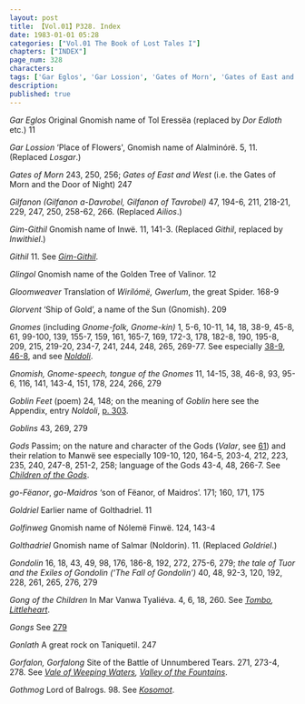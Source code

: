 ```yaml
---
layout: post
title: 【Vol.01】P328. Index
date: 1983-01-01 05:28
categories: ["Vol.01 The Book of Lost Tales I"]
chapters: ["INDEX"]
page_num: 328
characters: 
tags: ['Gar Eglos', 'Gar Lossion', 'Gates of Morn', 'Gates of East and West', 'Gilfanon', 'Gim-Githil', 'Githil', 'Glingol', 'Gloomweaver', 'Glorvent', 'Gnomes', 'Gnomish', 'Gnome-speech', 'tongue of the Gnomes', 'Goblin Feet', 'Goblins', 'Gods', 'language of the Gods', 'go-Fëanor', 'go-Maidros', 'Goldriel', 'Golfinweg', 'Golthadriel', 'Gondolin', 'The Fall of Gondolin', 'Gong of the Children', 'Gongs', 'Gonlath', 'Gorfalon', 'Gorfalong', 'Gothmog']
description: 
published: true
---
```


<I>Gar Eglos</I> Original Gnomish name of Tol Eressëa (replaced by <I>Dor Edloth</I> etc.) 11

<I>Gar Lossion</I> ‘Place of Flowers', Gnomish name of Alalminórë. 5, 11. (Replaced <I>Losgar</I>.)

<I>Gates of Morn</I> 243, 250, 256; <I>Gates of East and West</I> (i.e. the Gates of Morn and the Door of Night) 247

<I>Gilfanon</I>  <I>(Gilfanon a-Davrobel, Gilfanon of Tavrobel)</I> 47, 194-6, 211, 218-21, 229, 247, 250, 258-62, 266. (Replaced <I>Ailios</I>.)

<I>Gim-Githil</I> Gnomish name of Inwë. 11, 141-3. (Replaced <I>Githil</I>, replaced by <I>Inwithiel</I>.)

<I>Githil</I> 11. See <I>[Gim-Githil]({{site.baseurl}}/tags#Gim-Githil)</I>.

<I>Glingol</I> Gnomish name of the Golden Tree of Valinor. 12

<I>Gloomweaver</I> Translation of <I>Wirílómë, Gwerlum</I>, the great Spider. 168-9

<I>Glorvent</I> ‘Ship of Gold’, a name of the Sun (Gnomish). 209

<I>Gnomes</I> (including <I>Gnome-folk, Gnome-kin)</I> 1, 5-6, 10-11, 14, 18, 38-9, 45-8, 61, 99-100, 139, 155-7, 159, 161, 165-7, 169, 172-3, 178, 182-8, 190, 195-8, 209, 215, 219-20, 234-7, 241, 244, 248, 265, 269-77. See especially [38-9]({{site.baseurl}}/vol01-p38), [46-8]({{site.baseurl}}/vol01-p46), and see <I>[Noldoli]({{site.baseurl}}/tags#Noldoli)</I>.

<I>Gnomish, Gnome-speech, tongue of the Gnomes</I> 11, 14-15, 38, 46-8, 93, 95-6, 116, 141, 143-4, 151, 178, 224, 266, 279

<I>Goblin Feet</I> (poem) 24, 148; on the meaning of <I>Goblin</I> here see the Appendix, entry <I>Noldoli</I>, [p. 303]({{sipe.baseurl}}/vol01-p303).

<I>Goblins</I> 43, 269, 279

<I>Gods</I>   Passim; on the nature and character of the Gods (<I>Valar</I>, see [61]({{site.baseurl}}/vol01-p66)) and their relation to Manwë see especially 109-10, 120, 164-5, 203-4, 212, 223, 235, 240, 247-8, 251-2, 258; language of the Gods 43-4, 48, 266-7. See <I>[Children of the Gods]({{site.baseurl}}/tags#Children%20of%20the%20Gods)</I>.

<I>go-Fëanor</I>, <I>go-Maidros</I> ‘son of Fëanor, of Maidros’. 171; 160, 171, 175

<I>Goldriel</I> Earlier name of Golthadriel. 11

<I>Golfinweg</I> Gnomish name of Nólemë Finwë. 124, 143-4

<I>Golthadriel</I> Gnomish name of Salmar (Noldorin). 11. (Replaced <I>Goldriel</I>.)

<I>Gondolin</I> 16, 18, 43, 49, 98, 176, 186-8, 192, 272, 275-6, 279; <I>the tale of Tuor and the Exiles of Gondolin (‘The Fall of Gondolin’)</I> 40, 48, 92-3, 120, 192, 228, 261, 265, 276, 279

<I>Gong of the Children</I> In Mar Vanwa Tyaliéva. 4, 6, 18, 260. See <I>[Tombo]({{site.baseurl}}/tags#Tombo), [Littleheart]({{site.baseurl}}/tags#Littleheart)</I>.

<I>Gongs</I> See [279]({{site.baseurl}}/vol01-p279)

<I>Gonlath</I> A great rock on Taniquetil. 247

<I>Gorfalon, Gorfalong</I> Site of the Battle of Unnumbered Tears. 271, 273-4, 278. See <I>[Vale of Weeping Waters]({{site.saseurl}}/tags#Vale%20of%20Weeping%20Waters), [Valley of the Fountains]({{site.baseurl}}/tags#Valley%20of%20the%20Fountains)</I>.

<I>Gothmog</I> Lord of Balrogs. 98. See <I>[Kosomot]({{site.baseurl}}/tags#Kosomot)</I>.


